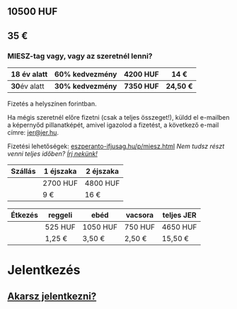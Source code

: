 <!--
.. title: Kotizo
.. slug: kotizo
.. date: 2016-02-25 20:28:50 UTC+01:00
.. tags:
.. category:
.. link:
.. description:
.. type: text
-->

## 10500 HUF

## 35 €

### MIESZ-tag vagy, vagy az szeretnél lenni?

|18 év alatt|60% kedvezmény|**4200 HUF**|14 €|
|-|-|-|-|
|**30**év alatt|**30% kedvezmény**|**7350 HUF**|**24,50 €**|

Fizetés a helyszínen forintban.

Ha mégis szeretnél előre fizetni (csak a teljes összeget!), küldd el e-mailben a képernyőd pillanatképét, amivel igazolod a fizetést, a következő e-mail címre: [jer@jer.hu](mailto:jer@jer.hu).

Fizetési lehetőségek: [eszperanto-ifjusag.hu/p/miesz.html](http://www.eszperanto-ifjusag.hu/p/miesz.html)
*Nem tudsz részt venni teljes időben? [Írj nekünk!](mailto:jer@jer.hu)*

|Szállás|1 éjszaka|2 éjszaka|
|-------|-------|-------|
||2700 HUF|4800 HUF|
||9 €|16 €|

|Étkezés|reggeli|ebéd|vacsora|teljes JER|
|------|------|------|------|------|
||525 HUF|1050 HUF|750 HUF|4650 HUF|
||1,25 €|3,50 €|2,50 €|15,50 €|


# Jelentkezés

## [<i class="fa fa-arrow-right"></i> Akarsz jelentkezni? <i class="fa fa-arrow-left"></i>](https://docs.google.com/forms/d/1kuHr1AI6Bcv2-mTSCMdL3cUA0WoNJNYt_RY8zYOpB9c/viewform)
